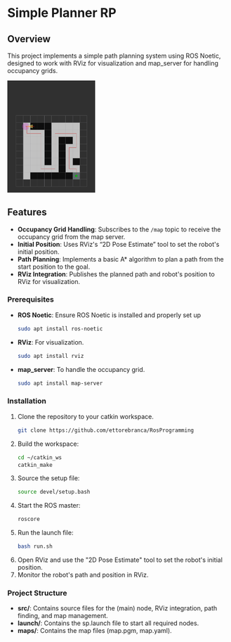 # Simple Planner RP

## Overview

This project implements a simple path planning system using ROS Noetic, designed to work with RViz for visualization and map_server for handling occupancy grids.

<img src="output_sample.png"  width="200"/>


## Features

- **Occupancy Grid Handling**: Subscribes to the `/map` topic to receive the occupancy grid from the map server.
- **Initial Position**: Uses RViz's “2D Pose Estimate” tool to set the robot's initial position.
- **Path Planning**: Implements a basic A* algorithm to plan a path from the start position to the goal.
- **RViz Integration**: Publishes the planned path and robot's position to RViz for visualization.

### Prerequisites

- **ROS Noetic**: Ensure ROS Noetic is installed and properly set up
  ```bash
  sudo apt install ros-noetic
- **RViz**: For visualization.
  ```bash
  sudo apt install rviz
- **map_server**: To handle the occupancy grid.
  ```bash
  sudo apt install map-server

### Installation

1. Clone the repository to your catkin workspace.
   ```bash
   git clone https://github.com/ettorebranca/RosProgramming
2. Build the workspace:
   ```bash
   cd ~/catkin_ws
   catkin_make
3. Source the setup file:
   ```bash
   source devel/setup.bash
4. Start the ROS master:
   ```bash
   roscore
5. Run the launch file:
   ```bash
   bash run.sh
6. Open RViz and use the "2D Pose Estimate" tool to set the robot's initial position.
7. Monitor the robot's path and position in RViz.


### Project Structure

- **src/**: Contains source files for the (main) node, RViz integration, path finding, and map management.
- **launch/**: Contains the sp.launch file to start all required nodes.
- **maps/**: Contains the map files (map.pgm, map.yaml).

   
  


